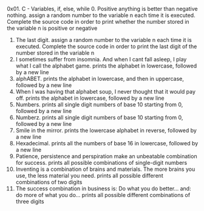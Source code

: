 0x01. C - Variables, if, else, while
0. Positive anything is better than negative nothing. assign a random number to the variable n each time it is executed. Complete the source code in order to print whether the number stored in the variable n is positive or negative
1. The last digit. assign a random number to the variable n each time it is executed. Complete the source code in order to print the last digit of the number stored in the variable n
2. I sometimes suffer from insomnia. And when I cant fall asleep, I play what I call the alphabet game. prints the alphabet in lowercase, followed by a new line
3. alphABET. prints the alphabet in lowercase, and then in uppercase, followed by a new line
4. When I was having that alphabet soup, I never thought that it would pay off. prints the alphabet in lowercase, followed by a new line
5. Numbers. prints all single digit numbers of base 10 starting from 0, followed by a new line
6. Numberz. prints all single digit numbers of base 10 starting from 0, followed by a new line
7. Smile in the mirror. prints the lowercase alphabet in reverse, followed by a new line
8. Hexadecimal. prints all the numbers of base 16 in lowercase, followed by a new line
9. Patience, persistence and perspiration make an unbeatable combination for success. prints all possible combinations of single-digit numbers
10. Inventing is a combination of brains and materials. The more brains you use, the less material you need. prints all possible different combinations of two digits
11. The success combination in business is: Do what you do better... and: do more of what you do... prints all possible different combinations of three digits
